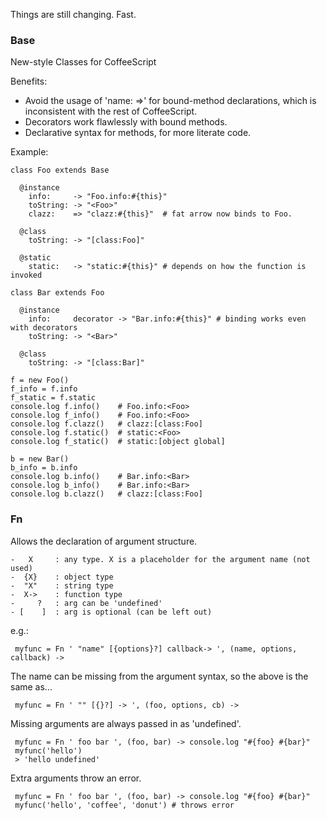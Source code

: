 Things are still changing. Fast.

### Base

New-style Classes for CoffeeScript

Benefits:

*  Avoid the usage of 'name: =>' for bound-method declarations, which is inconsistent with the rest of CoffeeScript.
*  Decorators work flawlessly with bound methods.
*  Declarative syntax for methods, for more literate code.

Example:

    class Foo extends Base

      @instance
        info:     -> "Foo.info:#{this}"
        toString: -> "<Foo>"
        clazz:    => "clazz:#{this}"  # fat arrow now binds to Foo.

      @class
        toString: -> "[class:Foo]"

      @static
        static:   -> "static:#{this}" # depends on how the function is invoked

    class Bar extends Foo

      @instance
        info:     decorator -> "Bar.info:#{this}" # binding works even with decorators
        toString: -> "<Bar>"

      @class
        toString: -> "[class:Bar]"
        
    f = new Foo()
    f_info = f.info
    f_static = f.static
    console.log f.info()    # Foo.info:<Foo>
    console.log f_info()    # Foo.info:<Foo>
    console.log f.clazz()   # clazz:[class:Foo]
    console.log f.static()  # static:<Foo>
    console.log f_static()  # static:[object global]

    b = new Bar()
    b_info = b.info
    console.log b.info()    # Bar.info:<Bar>
    console.log b_info()    # Bar.info:<Bar>
    console.log b.clazz()   # clazz:[class:Foo]

### Fn

Allows the declaration of argument structure.

    -   X     : any type. X is a placeholder for the argument name (not used)
    -  {X}    : object type
    -  "X"    : string type
    -  X->    : function type
    -     ?   : arg can be 'undefined'
    - [    ]  : arg is optional (can be left out)

e.g.:

     myfunc = Fn ' "name" [{options}?] callback-> ', (name, options, callback) ->

The name can be missing from the argument syntax, so the above is
the same as...

     myfunc = Fn ' "" [{}?] -> ', (foo, options, cb) ->

Missing arguments are always passed in as 'undefined'.

     myfunc = Fn ' foo bar ', (foo, bar) -> console.log "#{foo} #{bar}"
     myfunc('hello')
     > 'hello undefined'

Extra arguments throw an error.

     myfunc = Fn ' foo bar ', (foo, bar) -> console.log "#{foo} #{bar}"
     myfunc('hello', 'coffee', 'donut') # throws error
